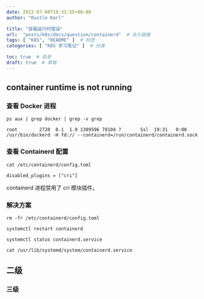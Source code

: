 ```yaml
---
date: 2022-07-08T19:33:55+08:00
author: "Rustle Karl"

title: "容器运行时错误"
url:  "posts/k8s/docs/question/containerd"  # 永久链接
tags: [ "K8S", "README" ]  # 标签
categories: [ "K8S 学习笔记" ]  # 分类

toc: true  # 目录
draft: true  # 草稿
---
```


## container runtime is not running

### 查看 Docker 进程

```shell
ps aux | grep docker | grep -v grep
```

```
root        2720  0.1  1.9 1309596 78104 ?       Ssl  19:31   0:00 /usr/bin/dockerd -H fd:// --containerd=/run/containerd/containerd.sock
```

### 查看 Containerd 配置

```shell
cat /etc/containerd/config.toml
```

```shell
disabled_plugins = ["cri"]
```

containerd 进程禁用了 cri 模块插件。

### 解决方案


```shell
rm -fr /etc/containerd/config.toml
```

```shell
systemctl restart containerd
```

```shell
systemctl status containerd.service
```

```shell
cat /usr/lib/systemd/system/containerd.service
```

## 二级

### 三级

```shell

```

```shell

```

